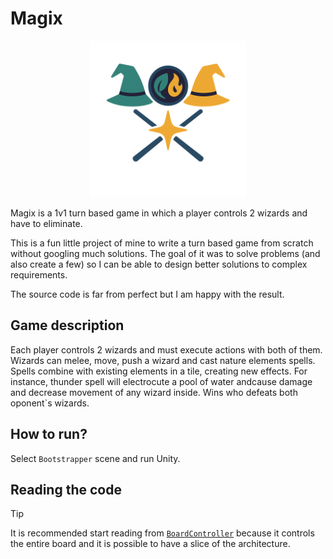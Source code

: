 # Magix

<p align="center">
    <img width="250" height="250" src="/Documents/Images/logo.png">
</p>

Magix is a 1v1 turn based game in which a player controls 2 wizards and  have to eliminate.

This is a fun little project of mine to write a turn based game from scratch without googling much
solutions. The goal of it was to solve problems (and also create a few) so I can be able to design better solutions to
complex requirements.

The source code is far from perfect but I am happy with the result.

## Game description

Each player controls 2 wizards and must execute actions with both of them. Wizards can melee, move, push a wizard and cast nature elements spells.
Spells combine with existing elements in a tile, creating new effects. For instance, thunder spell will electrocute a pool of water andcause damage and decrease movement of any wizard inside.  Wins who defeats both oponent`s wizards.

## How to run?

Select `Bootstrapper` scene and run Unity.

## Reading the code

> [!TIP]
> It is recommended start reading from [`BoardController`](Magix/Assets/Scripts/Magix.Controller/Match/Board/BoardController.cs) because it controls the entire board and it is possible to have a slice of the architecture.